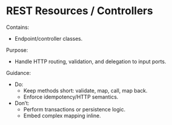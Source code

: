 # REST Resources / Controllers

Contains:

- Endpoint/controller classes.

Purpose:

- Handle HTTP routing, validation, and delegation to input ports.

Guidance:

- Do:
    - Keep methods short: validate, map, call, map back.
    - Enforce idempotency/HTTP semantics.
- Don’t:
    - Perform transactions or persistence logic.
    - Embed complex mapping inline.
